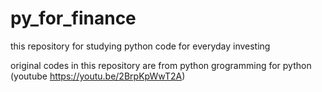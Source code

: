 # py_for_finance

this repository for studying python code for everyday investing

original codes in this repository are from python grogramming for python (youtube https://youtu.be/2BrpKpWwT2A) 

